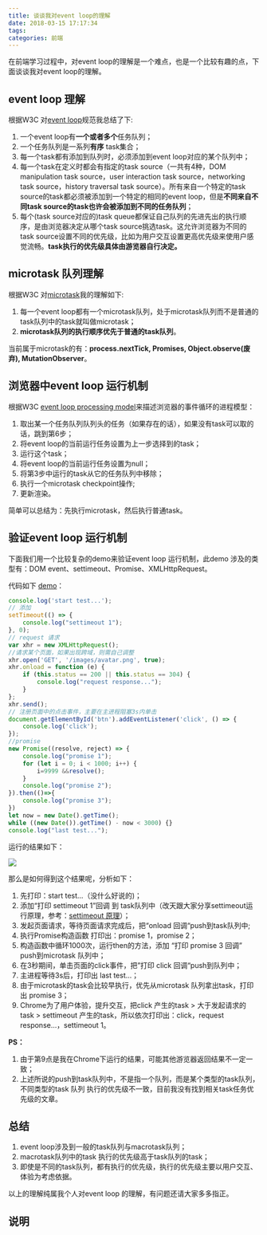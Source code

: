 ```yaml
---
title: 谈谈我对event loop的理解
date: 2018-03-15 17:17:34
tags:
categories: 前端
---
```


在前端学习过程中，对event loop的理解是一个难点，也是一个比较有趣的点，下面谈谈我对event loop的理解。

## event loop 理解

根据W3C 对[event loop](https://www.w3.org/TR/html5/webappapis.html#event-loop)规范我总结了下:

 1. 一个event loop有**一个或者多个**任务队列；
 2. 一个任务队列是一系列**有序** task集合；
 3. 每一个task都有添加到队列时，必须添加到event loop对应的某个队列中；
 4. 每一个task在定义时都会有指定的task source（一共有4种，DOM manipulation task source，user interaction task source，networking task source，history traversal task source）。所有来自一个特定的task source的task都必须被添加到一个特定的相同的event loop，但是**不同来自不同task source的task也许会被添加到不同的任务队列**；
 5. 每个(task source对应的)task queue都保证自己队列的先进先出的执行顺序，是由浏览器决定从哪个task source挑选task。这允许浏览器为不同的task source设置不同的优先级，比如为用户交互设置更高优先级来使用户感觉流畅。**task执行的优先级具体由游览器自行决定。**
 
## microtask 队列理解
根据W3C 对[microtask](https://www.w3.org/TR/html51/webappapis.html#microtask)我的理解如下:

1. 每一个event loop都有一个microtask队列，处于microtask队列而不是普通的task队列中的task就叫做microtask；
2. **microtask队列的执行顺序优先于普通的task队列**。

当前属于microtask的有：**process.nextTick, Promises, Object.observe(废弃), MutationObserver**。

## 浏览器中event loop 运行机制
根据W3C [event loop processing model](https://www.w3.org/TR/html51/webappapis.html#event-loops-processing-model)来描述浏览器的事件循环的进程模型：

1. 取出某一个任务队列队列头的任务（如果存在的话），如果没有task可以取的话，跳到第6步；
2. 将event loop的当前运行任务设置为上一步选择到的task；
3. 运行这个task；
4. 将event loop的当前运行任务设置为null；
5. 将第3步中运行的task从它的任务队列中移除；
6. 执行一个microtask checkpoint操作;
7. 更新渲染。

简单可以总结为：先执行microtask，然后执行普通task。

## 验证event loop 运行机制

下面我们用一个比较复杂的demo来验证event loop 运行机制，此demo 涉及的类型有：DOM event、settimeout、Promise、XMLHttpRequest。

代码如下 [demo](/images/eventloop/testpage.html)：

```javascript
console.log('start test...');
// 添加
setTimeout(() => {
    console.log("settimeout 1");
}, 0);
// request 请求
var xhr = new XMLHttpRequest();
//请求某个页面，如果出现跨域，则需自己调整
xhr.open('GET', '/images/avatar.png', true);
xhr.onload = function (e) {
    if (this.status == 200 || this.status == 304) {
        console.log("request response...");
    }
};
xhr.send();
// 注册页面中的点击事件，主要在主进程阻塞3s内单击
document.getElementById('btn').addEventListener('click', () => {
    console.log('click');
});
//promise 
new Promise((resolve, reject) => {
    console.log("promise 1");
    for (let i = 0; i < 1000; i++) {
        i=9999 &&resolve();
    }
    console.log("promise 2");
}).then(()=>{
    console.log("promise 3");
})
let now = new Date().getTime();
while ((new Date()).getTime() - now < 3000) {}
console.log("last test...");
```
运行的结果如下：

![](/images/eventloop/结果.png)

那么是如何得到这个结果呢，分析如下：

1. 先打印：start test...（没什么好说的)；
2. 添加“打印 settimeout 1”回调 到 task队列中（改天跟大家分享settimeout运行原理，参考：[settimeout 原理](http://www.alloyteam.com/2015/10/turning-to-javascript-series-from-settimeout-said-the-event-loop-model/)）；
3. 发起页面请求，等待页面请求完成后，把“onload 回调“push到task队列中;
4. 执行Promise构造函数 打印出：promise 1，promise 2；
5. 构造函数中循环1000次，运行then的方法，添加 “打印 promise 3 回调” push到microtask 队列中；
6. 在3秒期间，单击页面的click事件，把”打印 click 回调“push到队列中；
7. 主进程等待3s后，打印出 last test...；
8. 由于microtask的task会比较早执行，优先从microtask 队列拿出task，打印出 promise 3；
9. Chrome为了用户体验，提升交互，把click 产生的task > 大于发起请求的task > settimeout 产生的task，所以依次打印出：click，request response...，settimeout 1。

**PS：** 
1. 由于第9点是我在Chrome下运行的结果，可能其他游览器返回结果不一定一致；
2. 上述所说的push到task队列中，不是指一个队列，而是某个类型的task队列，不同类型的task 队列 执行的优先级不一致，目前我没有找到相关task任务优先级的文章。

## 总结
1. event loop涉及到一般的task队列与macrotask队列；
2. macrotask队列中的task 执行的优先级高于task队列的task；
3. 即使是不同的task队列，都有执行的优先级，执行的优先级主要以用户交互、体验为考虑依据。

以上的理解纯属我个人对event loop 的理解，有问题还请大家多多指正。



## 说明
